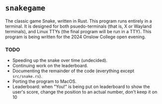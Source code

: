 # `snakegame`

The classic game Snake, written in Rust. This program runs entirely in a terminal. It is designed for both psuedo-terminals (that is, X or Wayland terminals), and Linux TTYs (the final program will be run in a TTY). This program is being written for the 2024 Onslow College open evening.

### TODO
- Speeding up the snake over time (undecided).
- Continuing work on the leaderboard.
- Documenting the remainder of the code (everything except `src/snake.rs`).
- Porting the program to MacOS.
- Leaderboard: when "You!" is being put on leaderboard to show the user's score, change the position to an actual number, don't keep it on 10